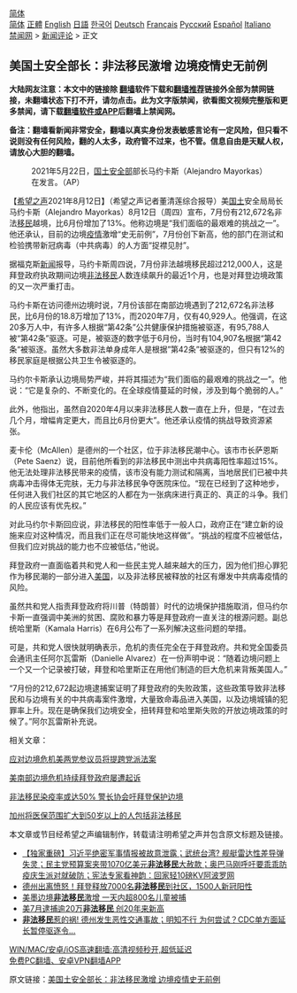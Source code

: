  <!-- 面包屑导航 --> <div class="breadcrumb"><!-- GTranslate: https://gtranslate.io/ -->  <div class="switcher notranslate">  <div class="selected">  <a href="#" onclick="return false;"> 简体</a>  </div>  <div class="option">  <a href="https://www.bannedbook.org" onclick="doGTranslate('zh-CN|zh-CN');jQuery('div.switcher div.selected a').html(jQuery(this).html());return false;" title="简体中文" class="nturl selected"> 简体</a>  <a href="https://www.bannedbook.org/zh-tw/" onclick="doGTranslate('zh-CN|zh-TW');jQuery('div.switcher div.selected a').html(jQuery(this).html());return false;" title="繁體中文" class="nturl"> 正體</a>  <a href="https://www.bannedbook.org/en/" onclick="doGTranslate('zh-CN|en');jQuery('div.switcher div.selected a').html(jQuery(this).html());return false;" title="English" class="nturl"> English</a>  <a href="https://www.bannedbook.org/ja/" onclick="doGTranslate('zh-CN|ja');jQuery('div.switcher div.selected a').html(jQuery(this).html());return false;" title="日本語" class="nturl"> 日語</a>  <a href="https://www.bannedbook.org/ko/" onclick="doGTranslate('zh-CN|ko');jQuery('div.switcher div.selected a').html(jQuery(this).html());return false;" title="한국어" class="nturl"> 한국어</a>  <a href="https://www.bannedbook.org/de/" onclick="doGTranslate('zh-CN|de');jQuery('div.switcher div.selected a').html(jQuery(this).html());return false;" title="Deutsch" class="nturl"> Deutsch</a>  <a href="https://www.bannedbook.org/fr/" onclick="doGTranslate('zh-CN|fr');jQuery('div.switcher div.selected a').html(jQuery(this).html());return false;" title="Français" class="nturl"> Français</a>  <a href="https://www.bannedbook.org/ru/" onclick="doGTranslate('zh-CN|ru');jQuery('div.switcher div.selected a').html(jQuery(this).html());return false;" title="Русский" class="nturl"> Русский</a>  <a href="https://www.bannedbook.org/es/" onclick="doGTranslate('zh-CN|es');jQuery('div.switcher div.selected a').html(jQuery(this).html());return false;" title="Español" class="nturl"> Español</a>  <a href="https://www.bannedbook.org/it/" onclick="doGTranslate('zh-CN|it');jQuery('div.switcher div.selected a').html(jQuery(this).html());return false;" title="Italiano" class="nturl"> Italiano</a>  </div>  </div>      <div class='breadcrumb-sub'><!-- Breadcrumb NavXT 6.3.0 --> <a href="https://www.bannedbook.org/" class="home">禁闻网</a> &gt; <a href="https://www.bannedbook.org/bnews/comments/" class="category">新闻评论</a> &gt; 正文</div></div><h2>美国土安全部长：非法移民激增 边境疫情史无前例</h2> <p class="notice"><b>大陆网友注意：本文中的链接除 <a href="https://github.com/bannedbook/fanqiang" >翻墙</a>软件下载和<a href="https://github.com/killgcd/justmysocks/blob/master/README.md">翻墙推荐</a>链接外全部为禁网链接，未翻墙状态下打不开，请勿点击。此为文字版禁闻，欲看图文视频完整版和更多禁闻，请下载<a href="https://github.com/bannedbook/fanqiang">翻墙软件或APP</a>后翻墙上禁闻网。</p><p>备注：翻墙看新闻非常安全，翻墙以真实身份发表敏感言论有一定风险，但只看不说则没有任何风险，翻的人太多，政府管不过来，也不管。信息自由是天赋人权，请放心大胆的翻墙。</b></p>  <div class="entry"> <figure> <p><figcaption>2021年5月22日，<a href="https://www.bannedbook.org/bnews/tag/%E5%9B%BD%E5%9C%9F%E5%AE%89%E5%85%A8%E9%83%A8/" class="st_tag internal_tag" rel="tag" title="标签 国土安全部 下的日志">国土安全部</a>部长马约卡斯（Alejandro Mayorkas）在发言。（AP）</figcaption></figure> <p>【<span class='wp_keywordlink_affiliate'><a href="https://www.soundofhope.org" title="希望之声" target="_blank">希望之声</a></span>2021年8月12日】（希望之声记者董清莲综合报导）美<a href="https://www.bannedbook.org/bnews/tag/%E5%9B%BD%E5%9C%9F/" class="st_tag internal_tag" rel="tag" title="标签 国土 下的日志">国土</a>安全局局长马约卡斯（Alejandro Mayorkas）8月12日（周四）宣布，7月份有212,672名非法<a href="https://www.bannedbook.org/bnews/tag/%e7%a7%bb%e6%b0%91/" class="st_tag internal_tag" rel="tag" title="标签 移民 下的日志">移民</a>越境，比6月份增加了13%。他称边境是“我们面临的最艰难的挑战之一”。他还承认，目前的边境<a href="https://www.bannedbook.org/bnews/tag/%E7%96%AB%E6%83%85/" class="st_tag internal_tag" rel="tag" title="标签 疫情 下的日志">疫情</a>激增“史无前例”，7月份创下新高，他的部门在测试和检验携带新冠病毒（中共病毒）的人方面“捉襟见肘”。</p> <p>据福克斯<span class='wp_keywordlink_affiliate'><a href="https://www.bannedbook.org/" title="新闻">新闻</a></span>报导，马约卡斯周四说，7月份非法越境移民超过212,000人，这是拜登政府执政期间边境<a href="https://www.bannedbook.org/bnews/tag/%e9%9d%9e%e6%b3%95%e7%a7%bb%e6%b0%91/" class="st_tag internal_tag" rel="tag" title="标签 非法移民 下的日志">非法移民</a>人数连续飙升的最近1个月，也是对拜登边境政策的又一次严重打击。</p> <p>马约卡斯在访问德州边境时说，7月份该部在南部边境遇到了212,672名非法移民，比6月份的18.8万增加了13%，而2020年7月，仅有40,929人。他强调，在这20多万人中，有许多人根据“第42条”公共健康保护措施被驱逐，有95,788人被“第42条”驱逐。可是，被驱逐的数字低于6月份，当时有104,907名根据“第42条“被驱逐。虽然大多数非法单身成年人是根据”第42条”被驱逐的，但只有12%的移民家庭是根据公共卫生令被驱逐的。</p> <p>马约尔卡斯承认边境局势严峻，并将其描述为“我们面临的最艰难的挑战之一”。他说：“它是复杂的、不断变化的。在全球疫情蔓延的时候，涉及到每个脆弱的人。”</p>  <p>此外，他指出，虽然自2020年4月以来非法移民人数一直在上升，但是，“在过去几个月，增幅肯定更大，而且比6月份更大”。他还承认疫情的挑战导致资源紧张。</p> <p>麦卡伦（McAllen）是德州的一个社区，位于非法移民潮中心。该市市长萨恩斯（Pete Saenz）说，目前他所看到的非法移民中测出中共病毒阳性率超过15%。他无法处理非法移民带来的疫情，该市没有能力测试和隔离，当地居民们已被中共病毒冲击得体无完肤，无力与非法移民争夺医院床位。“现在已经到了这种地步，任何进入我们社区的其它地区的人都在为一张病床进行真正的、真正的斗争。我们的人民应该有优先权。”</p> <p>对此马约尔卡斯回应说，非法移民的阳性率低于一般人口，政府正在“建立新的设施来应对这种情况，而且我们正在尽可能快地这样做”。“挑战的程度不应被低估，但我们应对挑战的能力也不应被低估，”他说。</p> <p>拜登政府一直面临着共和党人和一些民主党人越来越大的压力，因为他们担心罪犯作为移民潮的一部分进入<a href="https://www.bannedbook.org/bnews/tag/%e7%be%8e%e5%9b%bd/" class="st_tag internal_tag" rel="tag" title="标签 美国 下的日志">美国</a>，以及非法移民被释放的社区有爆发中共病毒疫情的风险。</p>  <p>虽然共和党人指责拜登政府将川普（特朗普）时代的边境保护措施取消，但马约尔卡斯一直强调中美洲的贫困、腐败和暴力等是拜登政府一直关注的根源问题。副总统哈里斯（Kamala Harris）在6月公布了一系列解决这些问题的举措。</p> <p>可是，共和党人很快就明确表示，危机的责任完全在于拜登政府。共和党全国委员会通讯主任阿尔瓦雷斯（Danielle Alvarez）在一份声明中说：“随着边境问题上一个又一个记录被打破，拜登和哈里斯正在用他们制造的巨大危机来背叛美国人。”</p> <p>“7月份的212,672起边境逮捕案证明了拜登政府的失败政策，这些政策导致非法移民和与边境有关的中共病毒案件激增，大量致命毒品进入美国，以及边境城镇的犯罪率上升。现在是确保我们边境安全，扭转拜登和哈里斯失败的开放边境政策的时候了。”阿尔瓦雷斯补充说。</p> <p>相关文章：</p>  <p><a data-ctorig="https://www.soundofhope.org/post/497780" data-cturl="https://www.google.com/url?client=internal-element-cse&amp;cx=007749283119516952101:0iwnfnkwnek&amp;q=https://www.soundofhope.org/post/497780&amp;sa=U&amp;ved=2ahUKEwiEnYzTwazyAhXEhOAKHYoWDR04ChAWMAN6BAgIEAI&amp;usg=AOvVaw0h6bGXATtwPhhLHn4hMJ7u" href="https://www.soundofhope.org/post/497780" target="_blank">应对边境危机美两党参议员将提跨党派法案</a></p> <p><a data-ctorig="https://www.soundofhope.org/post/500678?lang=b5" data-cturl="https://www.google.com/url?client=internal-element-cse&amp;cx=007749283119516952101:0iwnfnkwnek&amp;q=https://www.soundofhope.org/post/500678%3Flang%3Db5&amp;sa=U&amp;ved=2ahUKEwiEnYzTwazyAhXEhOAKHYoWDR04ChAWMAV6BAgGEAI&amp;usg=AOvVaw2_AMBAy9-L8BdPtz5FqMqE" href="https://www.soundofhope.org/post/500678?lang=b5" target="_blank">美南部边境危机持续拜登政府屡遭起诉</a></p> <p><a data-ctorig="https://www.soundofhope.org/post/485780" data-cturl="https://www.google.com/url?client=internal-element-cse&amp;cx=007749283119516952101:0iwnfnkwnek&amp;q=https://www.soundofhope.org/post/485780&amp;sa=U&amp;ved=2ahUKEwirtYyswazyAhXQY98KHV3EB5MQFjABegQIAhAC&amp;usg=AOvVaw3K4WImo7wPJYRAYxN9_qLN" href="https://www.soundofhope.org/post/485780" target="_blank">非法移民染疫率或达50% 警长协会吁拜登保护边境</a></p> <p><a data-ctorig="https://www.soundofhope.org/post/530021?lang=b5" data-cturl="https://www.google.com/url?client=internal-element-cse&amp;cx=007749283119516952101:0iwnfnkwnek&amp;q=https://www.soundofhope.org/post/530021%3Flang%3Db5&amp;sa=U&amp;ved=2ahUKEwirtYyswazyAhXQY98KHV3EB5MQFjAGegQIBRAC&amp;usg=AOvVaw0G2sU3DbQNksyYd8rNxBk5" href="https://www.soundofhope.org/post/530021?lang=b5" target="_blank">加州将医保范围扩大到50岁以上的人包括非法移民</a></p>  <p>本文章或节目经希望之声编辑制作，转载请注明希望之声并包含原文标题及链接。 </p> <ul class='op-related-articles' title='相关阅读'> <li><a href='https://www.bannedbook.org/bnews/bannedvideo/20210811/1604045.html' target='_blank'>【独家重磅】习近平绝密军事情报被故意泄露；武统台湾? 舰艇雷达性差导弹失灵；民主党预算案夹带1070亿美元<b>非法移民</b>大赦款；奥巴马刚呼吁要乖乖防疫庆生派对就破防；宪法专家看神韵：回家轻10磅KV阿波罗网</a></li> <li><a href='https://www.bannedbook.org/bnews/worldnews/usa/20210807/1601755.html' target='_blank'>德州出离愤怒！拜登释放7000名<b>非法移民</b>到社区，1500人新冠阳性</a></li> <li><a href='https://www.bannedbook.org/bnews/baitai/20210806/1601320.html' target='_blank'>美墨边境<b>非法移民</b>激增 一天内超800名儿童被捕</a></li> <li><a href='https://www.bannedbook.org/bnews/taiwannews/20210806/1601256.html' target='_blank'>美7月逮捕逾20万<b>非法移民</b> 创20年来新高</a></li> <li><a href='https://www.bannedbook.org/bnews/comments/20210806/1601233.html' target='_blank'><b>非法移民</b>惹的祸! 德州发生恶性交通事故；明知不行 为何尝试？CDC单方面延长暂停驱逐令…</a></li> </ul> <p class="texttj"> <a href="https://github.com/bannedbook/fanqiang/wiki/V2ray%E6%9C%BA%E5%9C%BA" target="_blank">WIN/MAC/安卓/iOS高速翻墙:高清视频秒开,超低延迟</a><br/> <a href="https://github.com/bannedbook/fanqiang/wiki/%E7%A6%81%E9%97%BB%E7%BD%91%E5%AE%89%E5%8D%93%E7%BF%BB%E5%A2%99%E6%96%B0%E9%97%BBAPP" target="_blank">免费PC翻墙、安卓VPN翻墙APP</a></p><p>原文链接：<a class="src_link"  href="https://www.soundofhope.org/post/534902" target="_blank">美国土安全部长：非法移民激增 边境疫情史无前例</a></p><a name='sharetosocial'></a>  <div style="margin-bottom:5px;padding-bottom:5px;clear:both"> <div id="archive-pix-1" class="banner-ads"> <!-- AuctionX Display platform tag START --> <div id="26318x728x90x621x_ADSLOT2" clicktrack="%%CLICK_URL_ESC%%"></div> <!-- AuctionX Display platform tag END --> </div> <div id="archive-pix-2" class="banner-ads"> <!-- AuctionX Display platform tag START --> <div id="26315x300x250x621x_ADSLOT2" clicktrack="%%CLICK_URL_ESC%%"></div> <!-- AuctionX Display platform tag END --> </div> </div>  <div id="archive-pix-1" class="banner-ads"> <!-- AuctionX Display platform tag START --> <div id="26318x728x90x621x_ADSLOT3" clicktrack="%%CLICK_URL_ESC%%"></div> <!-- AuctionX Display platform tag END --> </div> </div><!--END ENTRY--> 
